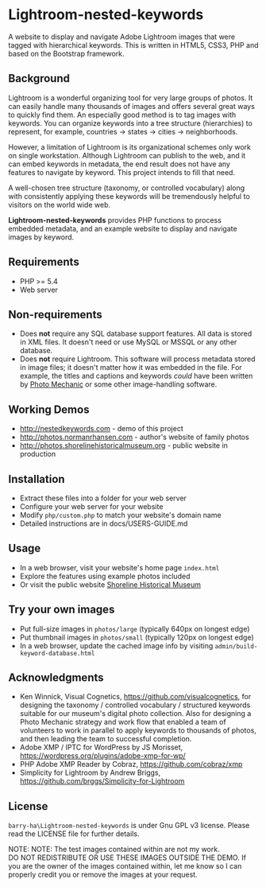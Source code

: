 # Lightroom-nested-keywords

A website to display and navigate Adobe Lightroom images that were tagged with hierarchical keywords.
This is written in HTML5, CSS3, PHP and based on the Bootstrap framework.

## Background

Lightroom is a wonderful organizing tool for very large groups of photos.
It can easily handle many thousands of images and offers several great
ways to quickly find them. An especially good method is to tag images
with keywords. You can organize keywords into a tree structure (hierarchies)
to represent, for example, countries -> states -> cities -> neighborhoods.

However, a limitation of Lightroom is its organizational schemes only work
on single workstation. Although Lightroom can publish to the web, and it
can embed keywords in metadata, the end result does not have any features
to navigate by keyword. This project intends to fill that need.

A well-chosen tree structure (taxonomy, or controlled vocabulary) along
with consistently applying these keywords will be tremendously helpful
to visitors on the world wide web.

**Lightroom-nested-keywords** provides PHP functions to process embedded metadata, and an example website to display and navigate images by keyword.

## Requirements

* PHP >= 5.4
* Web server

## Non-requirements

* Does **not** require any SQL database support features. All data is stored in XML files. It doesn't need or use MySQL or MSSQL or any other database.
* Does **not** require Lightroom. This software will process metadata stored in image files; it doesn't matter how it was embedded in the file.
For example, the titles and captions and keywords *could* have been written by
[Photo Mechanic](https://home.camerabits.com/) or some other image-handling software.

## Working Demos

* http://nestedkeywords.com - demo of this project
* http://photos.normanrhansen.com - author's website of family photos
* http://photos.shorelinehistoricalmuseum.org - public website in production

## Installation

* Extract these files into a folder for your web server
* Configure your web server for your website
* Modify `php/custom.php` to match your website's domain name
* Detailed instructions are in docs/USERS-GUIDE.md

## Usage

* In a web browser, visit your website's home page `index.html`
* Explore the features using example photos included
* Or visit the public website [Shoreline Historical Museum](http://photos.shorelinehistoricalmuseum.org/photo-gallery.html)

## Try your own images

* Put full-size images in `photos/large` (typically 640px on longest edge)
* Put thumbnail images in `photos/small` (typically 120px on longest edge)
* In a web browser, update the cached image info by visiting `admin/build-keyword-database.html`

## Acknowledgments

* Ken Winnick, Visual Cognetics, https://github.com/visualcognetics, for designing the taxonomy / controlled vocabulary / structured keywords suitable for our museum's digital photo collection. Also for designing a Photo Mechanic strategy and work flow that enabled a team of volunteers to work in parallel to apply keywords to thousands of photos, and then leading the team to successful completion.
* Adobe XMP / IPTC for WordPress by JS Morisset, https://wordpress.org/plugins/adobe-xmp-for-wp/  
* PHP Adobe XMP Reader by Cobraz, https://github.com/cobraz/xmp
* Simplicity for Lightroom by Andrew Briggs, https://github.com/brggs/Simplicity-for-Lightroom

## License

`barry-ha\Lightroom-nested-keywords` is under Gnu GPL v3 license.
Please read the LICENSE file for further details.

NOTE: NOTE: The test images contained within are not my work.  
DO NOT REDISTRIBUTE OR USE THESE IMAGES OUTSIDE THE DEMO.
If you are the owner of the images contained within, let me
know so I can properly credit you or remove the images at
your request.
